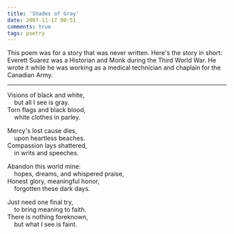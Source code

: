 ```yaml
---
title: 'Shades of Gray'
date: 2007-11-17 00:51
comments: true
tags: poetry
---
```

<div class="authors-note">
This poem was for a story that was never written. Here's the story in short: Everett Suarez was a Historian and Monk during the Third World War. He wrote it while he was working as a medical technician and chaplain for the Canadian Army.
</div>

* * * 

Visions of black and white,  
&nbsp;&nbsp;&nbsp;&nbsp;but all I see is gray.  
Torn flags and black blood,   
&nbsp;&nbsp;&nbsp;&nbsp;white clothes in parley.  

Mercy's lost cause dies,  
&nbsp;&nbsp;&nbsp;&nbsp;upon heartless beaches.  
Compassion lays shattered,  
&nbsp;&nbsp;&nbsp;&nbsp;in writs and speeches.  

Abandon this world mine:  
&nbsp;&nbsp;&nbsp;&nbsp;hopes, dreams, and whispered praise,  
Honest glory, meaningful honor,  
&nbsp;&nbsp;&nbsp;&nbsp;forgotten these dark days.  

Just need one final try,  
&nbsp;&nbsp;&nbsp;&nbsp;to bring meaning to faith.  
There is nothing foreknown,  
&nbsp;&nbsp;&nbsp;&nbsp;but what I see is faint.  